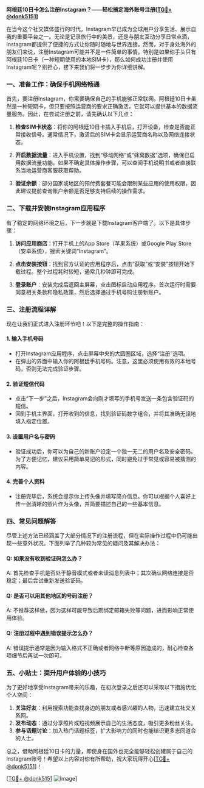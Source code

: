 **阿根廷10日卡怎么注册Instagram？——轻松搞定海外账号注册[[TG💪+ @donk5151](https://t.me/s/donk5151)]**

在当今这个社交媒体盛行的时代，Instagram早已成为全球用户分享生活、展示自我的重要平台之一。无论是记录旅行中的美景，还是与朋友互动分享日常点滴，Instagram都提供了便捷的方式让你随时随地与世界连接。然而，对于身处海外的朋友们来说，注册Instagram可能并不是一件简单的事情。特别是如果你手头只有阿根廷10日卡（一种短期使用的本地SIM卡），那么如何成功注册并使用Instagram呢？别担心，接下来我们将一步步为你详细讲解。

### 一、准备工作：确保手机网络畅通

首先，要注册Instagram，你需要确保自己的手机能够正常联网。阿根廷10日卡虽然是一种短期卡，但只要按照运营商的要求正确激活，它就可以提供基本的数据流量服务。因此，在尝试注册之前，请先确认以下几点：

1. **检查SIM卡状态**：将你的阿根廷10日卡插入手机后，打开设备，检查是否能正常接收信号。通常情况下，激活后的SIM卡会显示运营商名称以及网络连接状态。
   
2. **开启数据流量**：进入手机设置，找到“移动网络”或“蜂窝数据”选项，确保已启用数据流量功能。如果不确定具体操作步骤，可以查阅手机说明书或者直接联系当地运营商客服获取帮助。

3. **验证余额**：部分国家或地区的预付费套餐可能会限制某些应用的使用权限，因此建议提前查询账户余额是否足够支持后续的操作需求。

### 二、下载并安装Instagram应用程序

有了稳定的网络环境之后，下一步就是下载Instagram客户端了。以下是具体步骤：

1. **访问应用商店**：打开手机上的App Store（苹果系统）或Google Play Store（安卓系统），搜索关键词“Instagram”。

2. **点击安装按钮**：找到官方认证的应用程序后，点击“获取”或“安装”按钮开始下载过程。整个过程耗时较短，通常几秒钟即可完成。

3. **登录账户**：安装完成后返回主屏幕，点击图标启动应用程序。首次运行时需要同意相关条款和隐私政策，然后选择通过手机号码注册新账户。

### 三、注册流程详解

现在让我们正式进入注册环节吧！以下是完整的操作指南：

#### 1. 输入手机号码

- 打开Instagram应用程序，点击屏幕中央的大圆圈区域，选择“注册”选项。
- 在弹出的界面中输入你的阿根廷手机号码。注意，这里必须使用有效的本地号码，否则无法完成验证步骤。

#### 2. 验证短信代码

- 点击“下一步”之后，Instagram会向刚才填写的手机号发送一条包含验证码的短信。
- 回到手机主界面，打开收到的信息，找到验证码数字组合，并将其准确无误地填入指定位置。

#### 3. 设置用户名与密码

- 验证成功后，你可以为自己的新账户设定一个独一无二的用户名及安全密码。为了方便记忆，建议采用简单易记的形式，同时避免过于常见或容易被猜测的内容。

#### 4. 完善个人资料

- 注册完毕后，系统会提示你上传头像并填写简介信息。你可以根据个人喜好上传一张清晰的照片作为头像，并简要描述自己的一些基本信息。

### 四、常见问题解答

尽管上述方法已经涵盖了大部分情况下的注册流程，但在实际操作过程中仍可能出现一些意外状况。下面列举了几种较为常见的疑问及其解决办法：

#### Q: 如果没有收到验证码怎么办？
A: 首先检查手机是否处于静音模式或者未读消息列表中；其次确认网络连接是否稳定；最后尝试重新发送验证码。

#### Q: 是否可以用其他地区的号码注册？
A: 不推荐这样做，因为这样可能导致后期绑定邮箱失败等问题，进而影响正常使用体验。

#### Q: 注册过程中遇到错误提示怎么办？
A: 错误提示通常是因为输入格式不正确或者网络中断等原因造成的，耐心检查各项细节后再试一次即可。

### 五、小贴士：提升用户体验的小技巧

为了更好地享受Instagram带来的乐趣，在初次登录之后还可以采取以下措施优化个人空间：

1. **关注好友**：利用搜索功能查找身边的朋友或者感兴趣的人物，迅速建立社交关系网。
2. **发布动态**：通过分享照片或短视频展示自己的生活态度，吸引更多粉丝关注。
3. **参与话题讨论**：加入热门话题标签，扩大影响力的同时也能结识更多志同道合的人士。

总之，借助阿根廷10日卡的力量，即使身在国外也完全能够轻松创建属于自己的Instagram账号！希望以上内容对你有所帮助，祝大家玩得开心[[TG💪+ @donk5151](https://t.me/s/donk5151)]！

[[TG💪+ @donk5151](https://t.me/s/donk5151) ![Image](https://i.postimg.cc/rwNCRYN7/Snipaste-2025-04-30-17-27-05.png)]